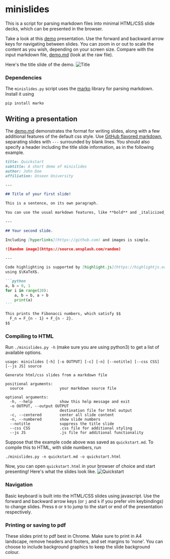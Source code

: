 # minislides

This is a script for parsing markdown files into minimal HTML/CSS slide decks, which can be presented in the browser.

Take a look at this [demo](https://sahasatvik.github.io/minislides/demo.html) presentation.
Use the forward and backward arrow keys for navigating between slides.
You can zoom in or out to scale the content as you wish, depending on your screen size.
Compare with the input markdown file, [demo.md](demo.md) (look at the raw file).

Here's the title slide of the demo.
![Title](https://user-images.githubusercontent.com/16478483/116789159-1f96ed80-aacb-11eb-8f9a-ef9f4af2dd6b.jpg)

### Dependencies
The `minislides.py` script uses the [marko](https://github.com/frostming/marko) library for parsing markdown.
Install it using 
```
pip install marko
```

## Writing a presentation
The [demo.md](demo.md) demonstrates the format for writing slides, along with a few additional features of the default css style.
Use [GitHub flavored markdown](https://github.com/adam-p/markdown-here/wiki/Markdown-Cheatsheet), separating slides with `---` surrounded by blank lines.
You should also specify a header including the title slide information, as in the following example.

````markdown
title: Quickstart
subtitle: A short demo of minislides
author: John Doe
affiliation: Unseen University

---

## Title of your first slide!

This is a sentence, on its own paragraph.

You can use the usual markdown features, like **bold** and _italicized_ text.

---

## Your second slide.

Including [hyperlinks](https://github.com) and images is simple.

![Random image](https://source.unsplash.com/random)

---

Code highlighting is supported by [highlight.js](https://highlightjs.org), and math is supported
using $\KaTeX$.

```python
a, b = 0, 1
for i in range(20):
    a, b = b, a + b
    print(a)
```

This prints the Fibonacci numbers, which satisfy $$
  F_n = F_{n - 1} + F_{n - 2}.
$$

````

### Compiling to HTML
Run `./minislides.py -h` (make sure you are using python3) to get a list of available options.
```
usage: minislides [-h] [-o OUTPUT] [-c] [-n] [--notitle] [--css CSS] [--js JS] source

Generate html/css slides from a markdown file

positional arguments:
  source                your markdown source file

optional arguments:
  -h, --help            show this help message and exit
  -o OUTPUT, --output OUTPUT
                        destination file for html output
  -c, --centered        center all slide content
  -n, --numbered        show slide numbers
  --notitle             suppress the title slide
  --css CSS             .css file for additional styling
  --js JS               .js file for additional functionality
```

Suppose that the example code above was saved as `quickstart.md`. To compile this to HTML, with slide numbers, run
```
./minislides.py -n quickstart.md -o quickstart.html
```
Now, you can open `quickstart.html` in your browser of choice and start presenting!
Here's what the slides look like.
![Quickstart](https://user-images.githubusercontent.com/16478483/116789320-eca12980-aacb-11eb-999e-819b1aaefccf.jpeg)


### Navigation
Basic keyboard is built into the HTML/CSS slides using javascript.
Use the forward and backward arrow keys (or `j` and `k` if you prefer vim keybindings) to change slides.
Press `0` or `9` to jump to the start or end of the presentation respectively.

### Printing or saving to pdf
These slides print to pdf best in Chrome. Make sure to print in A4 landscape, remove headers and footers, and set margins to 'none'.
You can choose to include background graphics to keep the slide background colour.
